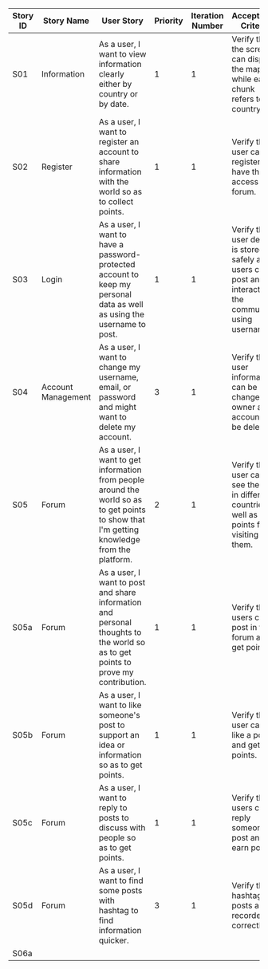 | **Story ID** | **Story Name** | **User Story** | **Priority** | **Iteration Number** | **Acceptance Criteria** | **Notes** |
| ------------ | -------------- | -------------- | ------------ | -------------------- | ----------------------- | --------- |
| S01          | Information    | As a user, I want to view information clearly either by country or by date. | 1 | 1 | Verify that the screen can display the map while each chunk refers to a country. | User can view the map without login. | 
| S02          | Register       | As a user, I want to register an account to share information with the world so as to collect points. | 1 | 1 | Verify that user can register and have the access to forum. | |
| S03          | Login          | As a user, I want to have a password-protected account to keep my personal data as well as using the username to post. | 1 | 1 | Verify that user details is stored safely and users can post and interact with the community using username. | |
| S04          | Account Management | As a user, I want to change my username, email, or password and might want to delete my account. | 3 | 1 | Verify that user information can be changed by owner and account can be deleted. | |
| S05          | Forum          | As a user, I want to get information from people around the world so as to get points to show that I'm getting knowledge from the platform. | 2 | 1 | Verify that user can see the post in different countries as well as get points from visiting them. | |
| S05a         | Forum          | As a user, I want to post and share information and personal thoughts to the world so as to get points to prove my contribution. | 1 | 1 | Verify that users can post in the forum and get points. | | 
| S05b         | Forum          | As a user, I want to like someone's post to support an idea or information so as to get points. | 1 | 1 | Verify that user can like a post and get points. | |
| S05c         | Forum          | As a user, I want to reply to posts to discuss with people so as to get points. | 1 | 1 | Verify that users can reply someone's post and earn points. | |
| S05d         | Forum          | As a user, I want to find some posts with hashtag to find information quicker. | 3 | 1 | Verify that hashtags in posts are recorded correctly. | |
| S06a         | 
